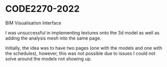 # CODE2270-2022

BIM Visualisation Interface

I was unsuccessful in implementing textures onto the 3d model as well as adding the analysis mesh into the same page.

Initially, the idea was to have two pages (one with the models and one with the schedules), however, this was not possible due to issues I could not solve around the models not showing up.
